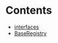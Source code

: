 

# Contents
- [interfaces](/contracts/helpers/interfaces)
- [BaseRegistry](BaseRegistry.sol/abstract.BaseRegistry.md)

